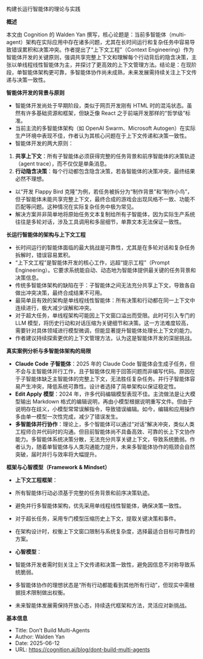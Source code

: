 构建长运行智能体的理论与实践

  

**概述**

  

本文由 Cognition 的 Walden Yan 撰写，核心论题是：当前多智能体（multi-agent）架构在实际应用中存在诸多问题，尤其在长时间运行和复杂任务中容易导致错误累积和决策冲突。作者提出了“上下文工程”（Context Engineering）作为智能体开发的关键原则，强调共享完整上下文和理解每个行动背后的隐含决策，主张以单线程线性智能体为主，并探讨了更高效的上下文管理方法。结论是：在现阶段，单智能体架构更可靠，多智能体协作尚未成熟，未来发展需持续关注上下文传递与决策一致性。

  

**智能体开发的背景与原则**

- 智能体开发尚处于早期阶段，类似于网页开发刚有 HTML 时的混沌状态。虽然有许多基础资源和框架，但缺乏像 React 之于前端开发那样的“哲学级”标准。
- 当前主流的多智能体架构（如 OpenAI Swarm、Microsoft Autogen）在实际生产环境中表现不佳，作者认为其核心问题在于上下文传递和决策一致性。
- 智能体开发的两大原则：

1. **共享上下文**：所有子智能体必须获得完整的任务背景和前序智能体的决策轨迹（agent trace），而不仅仅是单条消息。
2. **行动隐含决策**：每个行动都包含隐含决策，若各智能体的决策冲突，最终结果必然不理想。

- 以“开发 Flappy Bird 克隆”为例，若任务被拆分为“制作背景”和“制作小鸟”，但子智能体未能共享完整上下文，最终合成的游戏会出现风格不一致、功能不匹配等问题。这种情况在实际复杂任务中极为常见。
- 解决方案并非简单地将原始任务文本复制给所有子智能体，因为实际生产系统往往是多轮对话，涉及工具调用和多层细节，单靠文本无法保证一致性。

  

**长运行智能体的架构与上下文工程**

- 长时间运行的智能体面临的最大挑战是可靠性，尤其是在多轮对话和复杂任务拆解时，错误容易累积。
- “上下文工程”是智能体开发的核心工作，远超“提示工程”（Prompt Engineering）。它要求系统能自动、动态地为智能体提供最关键的任务背景和决策信息。
- 传统多智能体架构的缺陷在于：子智能体之间无法充分共享上下文，导致各自做出冲突决策，最终合成结果不可用。
- 最简单且有效的架构是单线程线性智能体：所有决策和行动都在同一上下文中连续进行，极大减少误解和冲突。
- 对于超大任务，单线程架构可能因上下文窗口溢出而受限。此时可引入专门的 LLM 模型，将历史行动和对话压缩为关键细节和决策。这一方法难度较高，需要针对具体领域进行模型微调，但能显著提升智能体处理长上下文的能力。
- 作者建议持续探索更优的上下文管理方法，认为这是智能体开发的深层挑战。

  

**真实案例分析与多智能体架构的局限**

- **Claude Code** **子智能体**：2025 年的 Claude Code 智能体会生成子任务，但不会与主智能体并行工作，且子智能体仅用于回答问题而非编写代码。原因在于子智能体缺乏主智能体的完整上下文，无法胜任复杂任务。并行子智能体容易产生冲突，降低系统可靠性。设计者选择了简单架构以保证稳定性。
- **Edit Apply** **模型**：2024 年，许多代码编辑模型表现不佳。主流做法是让大模型输出 Markdown 格式的编辑说明，再由小模型根据说明重写文件。但由于说明存在歧义，小模型常常误解指令，导致错误编辑。如今，编辑和应用操作多由单一模型一次性完成，减少了错误发生。
- **多智能体并行协作**：理论上，多个智能体可以通过“对话”解决冲突，类似人类工程师合并代码时的沟通。但目前智能体尚不具备高效、可靠的长上下文协作能力。多智能体系统决策分散，无法充分共享关键上下文，导致系统脆弱。作者认为，随着单智能体与人类沟通能力提升，未来多智能体协作的瓶颈会自然突破，届时并行与效率将大幅提升。

  

**框架与心智模型（****Framework & Mindset****）**

- **上下文工程框架**：

- 所有智能体行动必须基于完整的任务背景和前序决策轨迹。
- 避免并行多智能体架构，优先采用单线程线性智能体，确保决策一致性。
- 对于超长任务，采用专门模型压缩历史上下文，提取关键决策和事件。
- 在架构设计时，权衡上下文窗口限制与系统复杂度，选择最适合目标可靠性的方案。

- **心智模型**：

- 智能体开发者需时刻关注上下文传递和决策一致性，避免因信息不对称导致系统脆弱。
- 多智能体协作的理想状态是“所有行动都能看到其他所有行动”，但现实中需根据技术限制做出权衡。
- 未来智能体发展需保持开放心态，持续迭代框架和方法，灵活应对新挑战。

  

**基本信息**

- Title: Don’t Build Multi-Agents
- Author: Walden Yan
- Date: 2025-06-12
- URL: https://cognition.ai/blog/dont-build-multi-agents